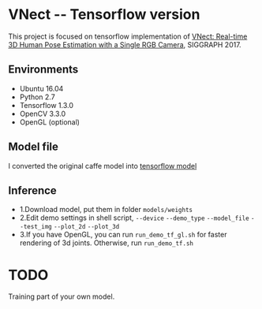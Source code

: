 # VNect -- Tensorflow version
This project is focused on tensorflow implementation of [VNect: Real-time 3D Human Pose Estimation with a Single RGB Camera](http://gvv.mpi-inf.mpg.de/projects/VNect/), SIGGRAPH 2017.

## Environments
- Ubuntu 16.04
- Python 2.7
- Tensorflow 1.3.0
- OpenCV 3.3.0
- OpenGL (optional)

## Model file
I converted the original caffe model into [tensorflow model](https://drive.google.com/open?id=1ETbIKHulW0ZhMZIfb_nFcQr-0InqWGor)

## Inference
- 1.Download model, put them in folder `models/weights`
- 2.Edit demo settings in shell script, `--device` `--demo_type` `--model_file` `--test_img` `--plot_2d` `--plot_3d`
- 3.If you have OpenGL, you can run `run_demo_tf_gl.sh` for faster rendering of 3d joints. Otherwise, run `run_demo_tf.sh`

# TODO
Training part of your own model.


